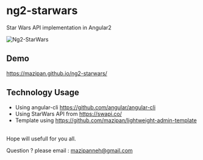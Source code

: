 # ng2-starwars
Star Wars API implementation in Angular2
<br/>

![Ng2-StarWars](https://raw.githubusercontent.com/mazipan/ng2-starwars/master/screenshoot.PNG)

## Demo
https://mazipan.github.io/ng2-starwars/

## Technology Usage
- Using angular-cli https://github.com/angular/angular-cli
- Using StarWars API from https://swapi.co/
- Template using https://github.com/mazipan/lightweight-admin-template

</br>
Hope will usefull for you all.</br>

Question ? please email : mazipanneh@gmail.com


